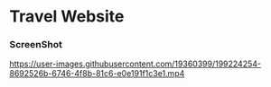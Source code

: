 # Travel Website
### ScreenShot

https://user-images.githubusercontent.com/19360399/199224254-8692526b-6746-4f8b-81c6-e0e191f1c3e1.mp4
